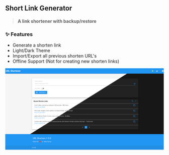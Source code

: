 ## Short Link Generator

> #### A link shortener with backup/restore

### :sparkles: Features

- Generate a shorten link
- Light/Dark Theme
- Import/Export all previous shorten URL's
- Offline Support (Not for creating new shorten links)

[![url shortener app screenshot](readme/url_shortener_screenshot.png "URL Shortener App Light/Dark Screenshot")](https://abdulsamad.github.io/url_shortener_is.gd)

